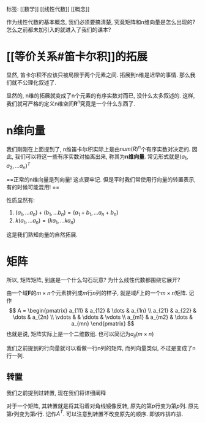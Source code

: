 标签: [[数学]] [[线性代数]] [[概念]]

作为线性代数的基本概念, 我们必须要搞清楚, 究竟矩阵和n维向量是怎么出现的? 怎么之前都未加引入的就进入了我们的课本?

# [[等价关系#笛卡尔积]]的拓展

显然, 笛卡尔积不应该只被局限于两个元素之间. 拓展到n维是迟早的事情. 那么我们就不公理化叙述了. 

显然的, n维的拓展就变成了n个元素的有序实数对而已, 没什么太多叙述的. 这样, 我们就可严格的定义n维空间$\mathbf{R}^{n}$究竟是一个什么东西了. 

# n维向量

我们刚刚在上面提到了, n维笛卡尔积实际上是由$num(R)^{n}$个有序实数对决定的. 因此, 我们可以将这一些有序实数对抽离出来, 称其为**n维向量**. 常见形式就是$(a_{1},a_{2},\dots a_{n})^{T}$

==正常的n维向量是列向量! 这点要牢记. 但是平时我们常使用行向量的转置表示, 有的时候可能混用! ==

性质显然有: 
1. $(a_{1},\dots a_{n})+(b_{1},\dots b_{n})=(a_{1}+b_{1},\dots a_{n}+b_{n})$
2. $k(a_{1},\dots a_{n})=(ka_{1},\dots ka_{n})$

这是我们熟知向量的自然拓展. 

# 矩阵

所以, 矩阵矩阵, 到底是一个什么勾石玩意? 为什么线性代数都围绕它展开?

由一个域$\mathbf{F}$的$m\times n$个元素排列成$m$行$n$列的样子, 就是域$F$上的一个$m \times n$矩阵. 记作
$$
A = 
\begin{pmatrix}
a_{11} & a_{12} & \dots & a_{1n} \\
a_{21} & a_{22} & \dots & a_{2n} \\
\vdots &  & \ddots & \vdots \\
a_{m1} & a_{m2} & \dots & a_{mn}
\end{pmatrix}
$$
也就是说, 矩阵实际上是一个二维数组. 也可以简记为$a_{ij}(m\times n)$

我们之前提到的行向量就可以看做一行n列的矩阵, 而列向量类似, 不过是变成了n行一列. 

## 转置

我们之前提到过转置, 现在我们将详细阐释

对于一个矩阵, 其转置就是将其沿着对角线镜像反转, 原先的第$p$行变为第$p$列. 原先第$r$列变为第$r$行. 记作$A^{T}$. 可以注意到转置不改变原先的顺序. 即该咋排咋排. 